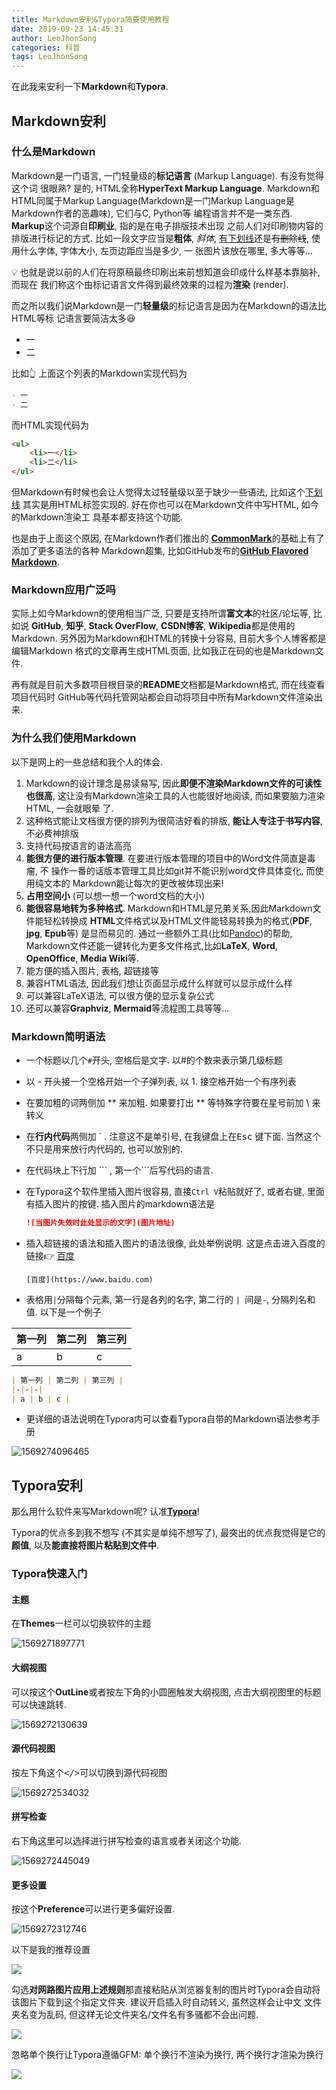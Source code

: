 ```yaml
---
title: Markdown安利&Typora简要使用教程
date: 2019-09-23 14:45:31
author: LeoJhonSong
categories: 科普
tags: LeoJhonSong
---
```


在此我来安利一下**Markdown**和**Typora**.

<!-- More -->

## Markdown安利

### 什么是Markdown

Markdown是一门语言, 一门轻量级的**标记语言** (Markup Language). 有没有觉得这个词
很眼熟? 是的, HTML全称**HyperText Markup Language**. Markdown和HTML同属于Markup
Language(Markdown是一门Markup Language是Markdown作者的恶趣味), 它们与C, Python等
编程语言并不是一类东西. **Markup**这个词源自**印刷业**, 指的是在电子排版技术出现
之前人们对印刷物内容的排版进行标记的方式. 比如一段文字应当是**粗体**, *斜体*,
<u>有下划线</u>还是~~有删除线~~, 使用什么字体, 字体大小, 左页边距应当是多少, 一
张图片该放在哪里, 多大等等...

💡 也就是说以前的人们在将原稿最终印刷出来前想知道会印成什么样基本靠脑补, 而现在
我们称这个由标记语言文件得到最终效果的过程为**渲染** (render).

而之所以我们说Markdown是一门**轻量级**的标记语言是因为在Markdown的语法比HTML等标
记语言要简洁太多😆

- 一
- 二

比如👆 上面这个列表的Markdown实现代码为

```Markdown
- 一
- 二
```

而HTML实现代码为

```html
<ul>
    <li>一</li>
    <li>二</li>
</ul>
```

但Markdown有时候也会让人觉得太过轻量级以至于缺少一些语法, 比如这个<u>下划线</u>
其实是用HTML标签实现的. 好在你也可以在Markdown文件中写HTML, 如今的Markdown渲染工
具基本都支持这个功能.

也是由于上面这个原因, 在Markdown作者们推出的
[**CommonMark**](https://commonmark.org/)的基础上有了添加了更多语法的各种
Markdown超集, 比如GitHub发布的[**GitHub Flavored
Markdown**](https://github.github.com/gfm/).

### Markdown应用广泛吗

实际上如今Markdown的使用相当广泛, 只要是支持所谓**富文本**的社区/论坛等, 比如说
**GitHub**, **知乎**, **Stack OverFlow**, **CSDN博客**, **Wikipedia**都是使用的
Markdown. 另外因为Markdown和HTML的转换十分容易, 目前大多个人博客都是编辑Markdown
格式的文章再生成HTML页面, 比如我正在码的也是Markdown文件.

再有就是目前大多数项目根目录的**README**文档都是Markdown格式, 而在线查看项目代码时
GitHub等代码托管网站都会自动将项目中所有Markdown文件渲染出来.

### 为什么我们使用Markdown

以下是网上的一些总结和我个人的体会.

1. Markdown的设计理念是易读易写, 因此**即便不渲染Markdown文件的可读性也很高**,
   这让没有Markdown渲染工具的人也能很好地阅读, 而如果要脑力渲染HTML, 一会就眼晕
   了.
2. 这种格式能让文档很方便的排列为很简洁好看的排版, **能让人专注于书写内容**, 不必费神排版
3. 支持代码按语言的语法高亮
4. **能很方便的进行版本管理**. 在要进行版本管理的项目中的Word文件简直是毒瘤, 不
   操作一番的话版本管理工具比如git并不能识别word文件具体变化, 而使用纯文本的
   Markdown能让每次的更改被体现出来!
5. **占用空间小** (可以想一想一个word文档的大小)
6. **能很容易地转为多种格式**. Markdown和HTML是兄弟关系,因此Markdown文件能轻松转换成
   **HTML**文件格式以及HTML文件能轻易转换为的格式(**PDF**, **jpg**, **Epub**等)
   是显而易见的. 通过一些额外工具(比如[Pandoc](https://pandoc.org/))的帮助,
   Markdown文件还能一键转化为更多文件格式,比如**LaTeX**, **Word**,
   **OpenOffice**, **Media Wiki**等.
7. 能方便的插入图片, 表格, 超链接等
8. 兼容HTML语法, 因此我们想让页面显示成什么样就可以显示成什么样
9. 可以兼容LaTeX语法, 可以很方便的显示复杂公式
10. 还可以兼容**Graphviz**, **Mermaid**等流程图工具等等...

### Markdown简明语法

- 一个标题以几个`#`开头, 空格后是文字. 以#的个数来表示第几级标题

- 以 - 开头接一个空格开始一个子弹列表, 以 1. 接空格开始一个有序列表

- 在要加粗的词两侧加 \*\* 来加粗. 如果要打出 \*\* 等特殊字符要在星号前加 \ 来转义 

- 在**行内代码**两侧加 \` .  注意这不是单引号, 在我键盘上在<kbd>Esc</kbd> 键下面. 当然这个不只是用来放行内代码的, 也可以放别的.

- 在代码块上下行加 \`\`\` , 第一个\`\`\`后写代码的语言.

- 在Typora这个软件里插入图片很容易, 直接`Ctrl V`粘贴就好了, 或者右键, 里面有插入图片的按键. 插入图片的markdown语法是

  ```markdown
  ![当图片失效时此处显示的文字](图片地址)
  ```

- 插入超链接的语法和插入图片的语法很像, 此处举例说明. 这是点击进入百度的链接👉 [百度](https://www.baidu.com)

  ```mark
  [百度](https://www.baidu.com)
  ```

- 表格用`|`分隔每个元素, 第一行是各列的名字, 第二行的 `| `间是`-`, 分隔列名和值. 以下是一个例子

| 第一列 | 第二列 | 第三列 |
|-|-|-|
| a      | b      | c      |

```Markdown
| 第一列 | 第二列 | 第三列 |
|-|-|-|
| a | b | c |
```

- 更详细的语法说明在Typora内可以查看Typora自带的Markdown语法参考手册

![1569274096465](Markdown%E5%AE%89%E5%88%A9-Typora%E7%AE%80%E8%A6%81%E4%BD%BF%E7%94%A8%E6%95%99%E7%A8%8B/1569274096465.png)

## Typora安利

那么用什么软件来写Markdown呢? 认准[**Typora**](https://typora.io/#download)!

Typora的优点多到我不想写 (不其实是单纯不想写了), 最突出的优点我觉得是它的**颜值**,
以及**能直接将图片粘贴到文件中**.

### Typora快速入门

#### 主题

在**Themes**一栏可以切换软件的主题

![1569271897771](Markdown%E5%AE%89%E5%88%A9-Typora%E7%AE%80%E8%A6%81%E4%BD%BF%E7%94%A8%E6%95%99%E7%A8%8B/1569271897771.png)

#### 大纲视图

可以按这个**OutLine**或者按左下角的小圆圈触发大纲视图, 点击大纲视图里的标题可以快速跳转.

![1569272130639](Markdown%E5%AE%89%E5%88%A9-Typora%E7%AE%80%E8%A6%81%E4%BD%BF%E7%94%A8%E6%95%99%E7%A8%8B/1569272130639.png)

#### 源代码视图

按左下角这个<kbd></></kbd>可以切换到源代码视图

![1569272534032](Markdown%E5%AE%89%E5%88%A9-Typora%E7%AE%80%E8%A6%81%E4%BD%BF%E7%94%A8%E6%95%99%E7%A8%8B/1569272534032.png)

#### 拼写检查

右下角这里可以选择进行拼写检查的语言或者关闭这个功能.

![1569272445049](Markdown%E5%AE%89%E5%88%A9-Typora%E7%AE%80%E8%A6%81%E4%BD%BF%E7%94%A8%E6%95%99%E7%A8%8B/1569272445049.png)

#### 更多设置

按这个**Preference**可以进行更多偏好设置.

![1569272312746](Markdown%E5%AE%89%E5%88%A9-Typora%E7%AE%80%E8%A6%81%E4%BD%BF%E7%94%A8%E6%95%99%E7%A8%8B/1569272312746.png)

以下是我的推荐设置

![](Markdown%E5%AE%89%E5%88%A9-Typora%E7%AE%80%E8%A6%81%E4%BD%BF%E7%94%A8%E6%95%99%E7%A8%8B/TIM%E5%9B%BE%E7%89%8720190924051240.png)

勾选**对网路图片应用上述规则**那直接粘贴从浏览器复制的图片时Typora会自动将该图片下载到这个指定文件夹. 建议开启插入时自动转义, 虽然这样会让中文 文件夹名变为乱码, 但这样无论文件夹名/文件名有多骚都不会出问题.

![](Markdown%E5%AE%89%E5%88%A9-Typora%E7%AE%80%E8%A6%81%E4%BD%BF%E7%94%A8%E6%95%99%E7%A8%8B/TIM%E5%9B%BE%E7%89%8720190924051232.png)

忽略单个换行让Typora遵循GFM: 单个换行不渲染为换行, 两个换行才渲染为换行

![](Markdown%E5%AE%89%E5%88%A9-Typora%E7%AE%80%E8%A6%81%E4%BD%BF%E7%94%A8%E6%95%99%E7%A8%8B/TIM%E5%9B%BE%E7%89%8720190924051204.png)

